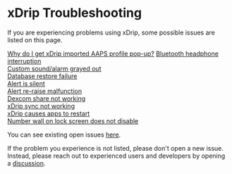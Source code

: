 # xDrip Troubleshooting  
  
If you are experiencing problems using xDrip, some possible issues are listed on this page.  
  
  
[Why do I get xDrip imported AAPS profile pop-up?](./AAPS_ProfileImportNotification.md)
[Bluetooth headphone interruption](./Bluetooth-headphone-interruption.md)  
[Custom sound/alarm grayed out](./Custom-sound-grayed-out.md)  
[Database restore failure](./Database-restore-failure.md)  
[Alert is silent](./Silent-alert.md)  
[Alert re-raise malfunction](./Alert-re‐raise-malfunction.md)  
[Dexcom share not working](./Dexcom-share-delta-format-change.md)  
[xDrip sync not working](./xDrip-Sync-not-working.md)  
[xDrip causes apps to restart](./RestartingApps.md)  
[Number wall on lock screen does not disable](./NumberWallDisable.md)  

You can see existing open issues [here](./Issues.md).  
  
If the problem you experience is not listed, please don't open a new issue.  Instead, please reach out to experienced users and developers by opening a [discussion](https://github.com/NightscoutFoundation/xDrip/discussions).    
